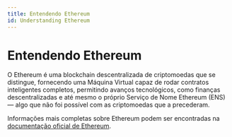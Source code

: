 ```yaml
---
title: Entendendo Ethereum
id: Understanding Ethereum
---
```


# Entendendo Ethereum

O Ethereum é uma blockchain descentralizada de criptomoedas que se distingue, fornecendo uma Máquina Virtual capaz de rodar contratos inteligentes completos, permitindo avanços tecnológicos, como finanças descentralizadas e até mesmo o próprio Serviço de Nome Ethereum (ENS) — algo que não foi possível com as criptomoedas que a precederam.

Informações mais completas sobre Ethereum podem ser encontradas na [documentação oficial de Ethereum](https://ethereum.org/en/what-is-ethereum/).
